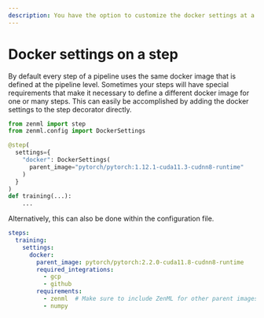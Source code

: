 ```yaml
---
description: You have the option to customize the docker settings at a step level.
---
```


# Docker settings on a step

By default every step of a pipeline uses the same docker image that is defined at the pipeline level. Sometimes your steps will have special requirements that make it necessary to define a different docker image for one or many steps. This can easily be accomplished by adding the docker settings to the step decorator directly.&#x20;

```python
from zenml import step
from zenml.config import DockerSettings

@step(
  settings={
    "docker": DockerSettings(
      parent_image="pytorch/pytorch:1.12.1-cuda11.3-cudnn8-runtime"
    )
  }
)
def training(...):
	...
```

Alternatively, this can also be done within the configuration file.

```yaml
steps:
  training:
    settings:
      docker:
        parent_image: pytorch/pytorch:2.2.0-cuda11.8-cudnn8-runtime
        required_integrations:
          - gcp
          - github
        requirements:
          - zenml  # Make sure to include ZenML for other parent images
          - numpy
```
